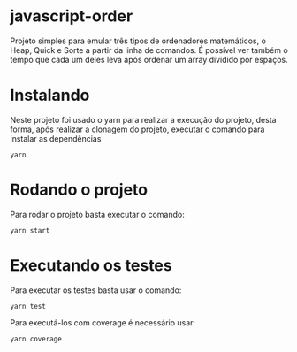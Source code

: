 # javascript-order
Projeto simples para emular três tipos de ordenadores matemáticos, o Heap, Quick e Sorte a partir da linha de comandos. É possível ver também o tempo que cada um deles leva após ordenar um array dividido por espaços.
# Instalando
Neste projeto foi usado o yarn para realizar a execução do projeto, desta forma, após realizar a clonagem do projeto, executar o comando para instalar as dependências
```
yarn
```
# Rodando o projeto
Para rodar o projeto basta executar o comando:
```
yarn start
```
# Executando os testes
Para executar os testes basta usar o comando:
```
yarn test
```
Para executá-los com coverage é necessário usar:
```
yarn coverage
```